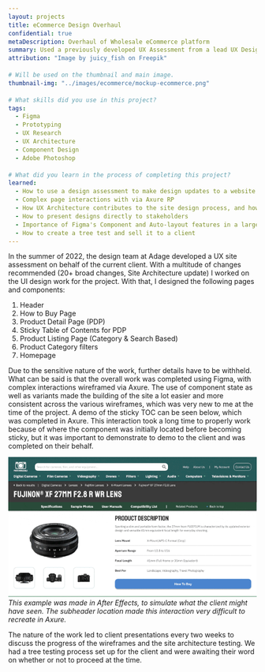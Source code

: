 ```yaml
---
layout: projects
title: eCommerce Design Overhaul
confidential: true
metaDescription: Overhaul of Wholesale eCommerce platform
summary: Used a previously developed UX Assessment from a lead UX Designer to create new wireframes and update the site experience for users of a $100m+ wholesale eCommerce site.
attribution: "Image by juicy_fish on Freepik"

# Will be used on the thumbnail and main image.
thumbnail-img: "../images/ecommerce/mockup-ecommerce.png"

# What skills did you use in this project?
tags:
  - Figma
  - Prototyping
  - UX Research
  - UX Architecture
  - Component Design
  - Adobe Photoshop

# What did you learn in the process of completing this project?
learned:
  - How to use a design assessment to make design updates to a website
  - Complex page interactions with via Axure RP
  - How UX Architecture contributes to the site design process, and how UI facilitates a user's navigation through the site
  - How to present designs directly to stakeholders
  - Importance of Figma's Component and Auto-layout features in a large-scale UI project
  - How to create a tree test and sell it to a client
---
```


In the summer of 2022, the design team at Adage developed a UX site assessment on behalf of the current client. With a multitude of changes recommended (20+ broad changes, Site Architecture update) I worked on the UI design work for the project. With that, I designed the following pages and components: 

1. Header
2. How to Buy Page
3. Product Detail Page (PDP)
4. Sticky Table of Contents for PDP
5. Product Listing Page (Category & Search Based)
6. Product Category filters
7. Homepage

Due to the sensitive nature of the work, further details have to be withheld. What can be said is that the overall work was completed using Figma, with complex interactions wireframed via Axure. The use of component state as well as variants made the building of the site a lot easier and more consistent across the various wireframes, which was very new to me at the time of the project. A demo of the sticky TOC can be seen below, which was completed in Axure. This interaction took a long time to properly work because of where the component was initially located before becoming sticky, but it was important to demonstrate to demo to the client and was completed on their behalf.

![Sample of sticky TOC interaction](../images/ecommerce/web-sticky-toc.gif)
*This example was made in After Effects, to simulate what the client might have seen. The subheader location made this interaction very difficult to recreate in Axure.*

The nature of the work led to client presentations every two weeks to discuss the progress of the wireframes and the site architecture testing. We had a tree testing process set up for the client and were awaiting their word on whether or not to proceed at the time. 